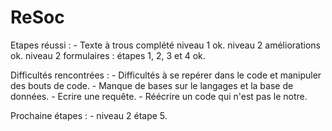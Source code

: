 # ReSoc
Etapes réussi : 
                - Texte à trous complété niveau 1 ok.
                                         niveau 2 améliorations ok.
                                         niveau 2 formulaires : étapes 1, 2, 3 et 4 ok.

Difficultés rencontrées : 
                            - Difficultés à se repérer dans le code et manipuler des bouts de code.
                            - Manque de bases sur le langages et la base de données.
                            - Ecrire une requête.
                            - Réécrire un code qui n'est pas le notre.
                            

Prochaine étapes : 
                    - niveau 2 étape 5.